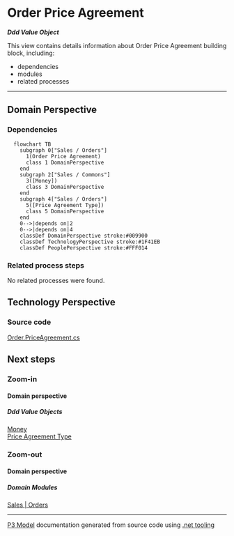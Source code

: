 ﻿
# Order Price Agreement

***Ddd Value Object***  

This view contains details information about Order Price Agreement building block, including:
- dependencies
- modules
- related processes  

---



## Domain Perspective


### Dependencies

```mermaid
  flowchart TB
    subgraph 0["Sales / Orders"]
      1(Order Price Agreement)
      class 1 DomainPerspective
    end
    subgraph 2["Sales / Commons"]
      3([Money])
      class 3 DomainPerspective
    end
    subgraph 4["Sales / Orders"]
      5([Price Agreement Type])
      class 5 DomainPerspective
    end
    0-->|depends on|2
    0-->|depends on|4
    classDef DomainPerspective stroke:#009900
    classDef TechnologyPerspective stroke:#1F41EB
    classDef PeoplePerspective stroke:#FFF014
```

### Related process steps

No related processes were found.  

## Technology Perspective


### Source code

[Order.PriceAgreement.cs](../../../../../../../Sources/Sales/Sales.DeepModel/Orders/Order.PriceAgreement.cs)  

## Next steps


### Zoom-in


#### Domain perspective


##### Ddd Value Objects

[Money](../Commons/Money.md)  
[Price Agreement Type](PriceAgreementType.md)  

### Zoom-out


#### Domain perspective


##### Domain Modules

[Sales | Orders](Orders.md)  

---

[P3 Model](https://github.com/P3-model/P3-model) documentation generated from source code using [.net tooling](https://github.com/P3-model/P3-model-dotnet)